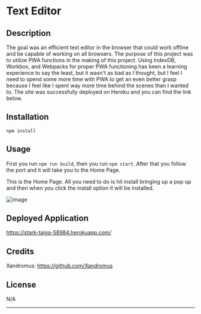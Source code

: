 # Text Editor

## Description

The goal was an efficient text editor in the browser that could work offline and be capable of working on all browsers. The purpose of this project was to utilize PWA functions in the making of this project. Using IndexDB, Workbox, and Webpacks for proper PWA functioning has been a learning experience to say the least, but it wasn't as bad as I thought, but I feel I need to spend some more time with PWA to get an even better grasp because I feel like I spent way more time behind the scenes than I wanted to. The site was successfully deployed on Heroku and you can find the link below.

## Installation

`npm install`

## Usage

First you run `npm run build`, then you run `npm start`. After that you follow the port and it will take you to the Home Page.

This is the Home Page. All you need to do is hit install bringing up a pop up and then when you click the install option it will be installed.

![image](https://user-images.githubusercontent.com/115208733/233246909-b80862a4-6c47-4fd1-8822-2b73910c93dd.png)

## Deployed Application

https://stark-taiga-58984.herokuapp.com/

## Credits

Xandromus: https://github.com/Xandromus

## License

N/A

---
